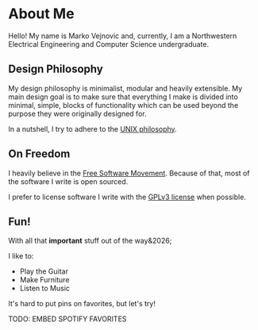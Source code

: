 # About Me

Hello! My name is Marko Vejnovic and, currently, I am a Northwestern Electrical
Engineering and Computer Science undergraduate.

## Design Philosophy

My design philosophy is minimalist, modular and heavily extensible. My main
design goal is to make sure that everything I make is divided into minimal,
simple, blocks of functionality which can be used beyond the purpose they were
originally designed for.

In a nutshell, I try to adhere to the
[UNIX philosophy](https://en.wikipedia.org/wiki/Unix_philosophy).

## On Freedom

I heavily believe in the
[Free Software Movement](https://en.wikipedia.org/wiki/Free_software_movement).
Because of that, most of the software I write is open sourced.

I prefer to license software I write with the
[GPLv3 license](https://www.gnu.org/licenses/gpl-3.0.en.html) when possible.

## Fun!

With all that **important** stuff out of the way&2026;

I like to:
* Play the Guitar
* Make Furniture
* Listen to Music

It's hard to put pins on favorites, but let's try!

TODO: EMBED SPOTIFY FAVORITES
